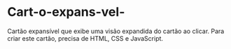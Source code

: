 # Cart-o-expans-vel-
Cartão expansível que exibe uma visão expandida do cartão ao clicar. Para criar este cartão, precisa de HTML, CSS e JavaScript.
